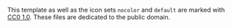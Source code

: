 This template as well as the icon sets `nocolor` and `default` are marked with [CC0 1.0](http://creativecommons.org/publicdomain/zero/1.0). These files are dedicated to the public domain.
